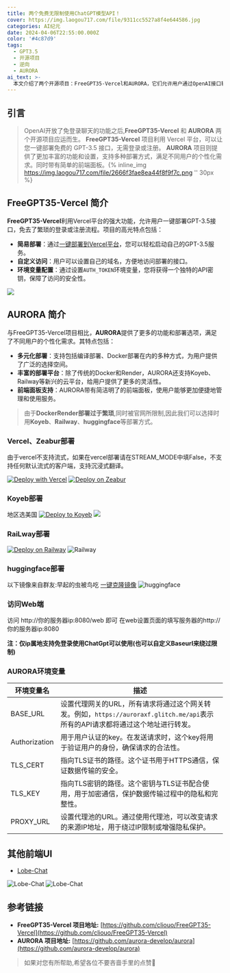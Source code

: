 ```yaml
---
title: 两个免费无限制使用ChatGPT模型API！
cover: https://img.laogou717.com/file/9311cc5527a8f4e644586.jpg
categories: AI纪元
date: 2024-04-06T22:55:00.000Z
color: '#4c87d9'
tags:
  - GPT3.5
  - 开源项目
  - 逆向
  - AURORA
ai_text: >-
  本文介绍了两个开源项目：FreeGPT35-Vercel和AURORA，它们允许用户通过OpenAI接口转发站服务，免费且高效地使用GPT-3.5模型。FreeGPT35-Vercel提供一键部署简便方式，而AURORA则提供丰富的功能和多样化部署选项，适合不同用户的需求。
---
```

## 引言

>
>OpenAI开放了免登录聊天的功能之后,**FreeGPT35-Vercel** 和 **AURORA** 两个开源项目应运而生。
>**FreeGPT35-Vercel** 项目利用 Vercel 平台，可以让您一键部署免费的 GPT-3.5 接口，无需登录或注册。
>**AURORA** 项目则提供了更加丰富的功能和设置，支持多种部署方式，满足不同用户的个性化需求。同时带有简单的前端面板。{% inline_img https://img.laogou717.com/file/2666f3fae8ea44f8f9f7c.png '' 30px %}


## FreeGPT35-Vercel 简介

**FreeGPT35-Vercel**利用Vercel平台的强大功能，允许用户一键部署GPT-3.5接口，免去了繁琐的登录或注册流程。项目的高光特点包括：

- **简易部署**：通过[一键部署到Vercel平台](https://vercel.com/new/clone?repository-url=https%3A%2F%2Fgithub.com%2Fcliouo%2FFreeGPT35-Vercel)，您可以轻松启动自己的GPT-3.5服务。
- **自定义访问**：用户可以设置自己的域名，方便地访问部署的接口。
- **环境变量配置**：通过设置`AUTH_TOKEN`环境变量，您将获得一个独特的API密钥，保障了访问的安全性。

![](https://img.laogou717.com/file/135aabe589869d625f0fa.png)

## AURORA 简介

与FreeGPT35-Vercel项目相比，**AURORA**提供了更多的功能和部署选项，满足了不同用户的个性化需求。其特点包括：

- **多元化部署**：支持包括编译部署、Docker部署在内的多种方式，为用户提供了广泛的选择空间。
- **丰富的部署平台**：除了传统的Docker和Render，AURORA还支持Koyeb、Railway等新兴的云平台，给用户提供了更多的灵活性。
- **前端面板支持**：AURORA带有简洁明了的前端面板，使用户能够更加便捷地管理和使用服务。

>
>由于**DockerRender部署过于繁琐**,同时被官网所限制,因此我们可以选择时用**Koyeb**、**Railway**、**huggingface**等部署方式。

### Vercel、Zeabur部署

由于vercel不支持流式，如果在vercel部署请在STREAM_MODE中填False，不支持任何默认流式的客户端，支持沉浸式翻译。

[![Deploy with Vercel](https://vercel.com/button)](https://vercel.com/new/clone?repository-url=https%3A%2F%2Fgithub.com%2Faurora-develop%2Faurora&env=STREAM_MODE&project-name=aurora&repository-name=aurora)
[![Deploy on Zeabur](https://zeabur.com/button.svg)](https://zeabur.com/templates/JF3EFW)

### Koyeb部署
地区选美国
[![Deploy to Koyeb](https://www.koyeb.com/static/images/deploy/button.svg)](https://app.koyeb.com/deploy?type=docker&name=aurora&ports=8080;http;/&image=ghcr.io/aurora-develop/aurora)
![](https://img.laogou717.com/file/c187611f850351814d932.png)

### RaiLway部署
[![Deploy on Railway](https://railway.app/button.svg)](https://railway.app/template/jcl2Es?referralCode=XXqY_5)
![Railway](https://img.laogou717.com/file/dd9a3b3838d49cbd7a5cc.png)

### huggingface部署
以下镜像来自群友:早起的虫被鸟吃
[一键克隆镜像](https://huggingface.co/spaces/ykl45/aa)
![huggingface](https://img.laogou717.com/file/6065b9135a26a7ef427da.png)
### 访问Web端
访问 http://你的服务器ip:8080/web 即可 在web设置页面的填写服务器的http://你的服务器ip:8080

**注：仅ip属地支持免登录使用ChatGpt可以使用(也可以自定义Baseurl来绕过限制)**
### AURORA环境变量

| 环境变量名    | 描述                                                         |
|-----------|------------------------------------------------------------|
| BASE_URL  | 设置代理网关的URL，所有请求将通过这个网关转发。例如，`https://auroraxf.glitch.me/api`表示所有的API请求都将通过这个地址进行转发。 |
| Authorization | 用于用户认证的key。在发送请求时，这个key将用于验证用户的身份，确保请求的合法性。 |
| TLS_CERT  | 指向TLS证书的路径。这个证书用于HTTPS通信，保证数据传输的安全。 |
| TLS_KEY   | 指向TLS密钥的路径。这个密钥与TLS证书配合使用，用于加密通信，保护数据传输过程中的隐私和完整性。 |
| PROXY_URL | 设置代理池的URL。通过使用代理池，可以改变请求的来源IP地址，用于绕过IP限制或增强隐私保护。 |

## 其他前端UI
* [Lobe-Chat](https://github.com/lobehub/lobe-chat)

![Lobe-Chat](https://img.laogou717.com/file/178405f4cacdf8a484481.png)
![Lobe-Chat](https://img.laogou717.com/file/b76c228eb67c780c8e7b9.png)



## 参考链接

* **FreeGPT35-Vercel 项目地址:** [https://github.com/cliouo/FreeGPT35-Vercel](https://github.com/cliouo/FreeGPT35-Vercel)
* **AURORA 项目地址:** [https://github.com/aurora-develop/aurora](https://github.com/aurora-develop/aurora)

>
>如果对您有所帮助,希望各位不要吝啬手里的点赞🎉

